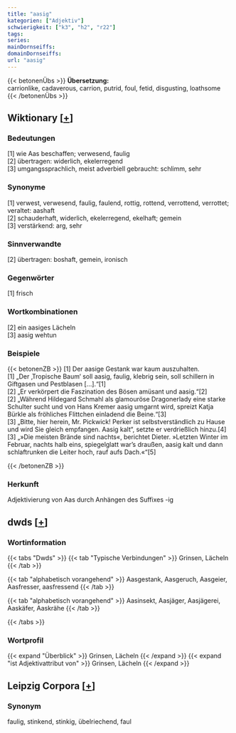 ```yaml
---
title: "aasig"
kategorien: ["Adjektiv"]
schwierigkeit: ["k3", "h2", "r22"]
tags:
series:
mainDornseiffs:
domainDornseiffs:
url: "aasig"
---
```


{{< betonenÜbs >}}
**Übersetzung:**  
carrionlike, cadaverous, carrion, putrid, foul, fetid, disgusting, loathsome  
{{< /betonenÜbs >}}

## Wiktionary [[+](https://de.wiktionary.org/wiki/aasig)]

### Bedeutungen
[1] wie Aas beschaffen; verwesend, faulig  
[2] übertragen: widerlich, ekelerregend  
[3] umgangssprachlich, meist adverbiell gebraucht: schlimm, sehr  

### Synonyme
[1] verwest, verwesend, faulig, faulend, rottig, rottend, verrottend, verrottet; veraltet: aashaft  
[2] schauderhaft, widerlich, ekelerregend, ekelhaft; gemein  
[3] verstärkend: arg, sehr  

### Sinnverwandte
[2] übertragen: boshaft, gemein, ironisch  

### Gegenwörter
[1] frisch  

### Wortkombinationen
[2] ein aasiges Lächeln  
[3] aasig wehtun  

### Beispiele
{{< betonenZB >}}
[1] Der aasige Gestank war kaum auszuhalten.  
[1] „Der ‚Tropische Baum‘ soll aasig, faulig, klebrig sein, soll schillern in Giftgasen und Pestblasen […].“[1]  
[2] „Er verkörpert die Faszination des Bösen amüsant und aasig.“[2]  
[2] „Während Hildegard Schmahl als glamouröse Dragonerlady eine starke Schulter sucht und von Hans Kremer aasig umgarnt wird, spreizt Katja Bürkle als fröhliches Flittchen einladend die Beine.“[3]  
[3] „Bitte, hier herein, Mr. Pickwick! Perker ist selbstverständlich zu Hause und wird Sie gleich empfangen. Aasig kalt“, setzte er verdrießlich hinzu.[4]  
[3] „»Die meisten Brände sind nachts«, berichtet Dieter. »Letzten Winter im Februar, nachts halb eins, spiegelglatt war’s draußen, aasig kalt und dann schlaftrunken die Leiter hoch, rauf aufs Dach.«“[5]  

{{< /betonenZB >}}
### Herkunft
Adjektivierung von Aas durch Anhängen des Suffixes -ig  



## dwds [[+](https://www.dwds.de/wb/aasig)]

### Wortinformation
{{< tabs "Dwds" >}}
{{< tab "Typische Verbindungen" >}}
Grinsen, Lächeln
{{< /tab >}}

{{< tab "alphabetisch vorangehend" >}}
Aasgestank, Aasgeruch, Aasgeier, Aasfresser, aasfressend
{{< /tab >}}

{{< tab "alphabetisch vorangehend" >}}
Aasinsekt, Aasjäger, Aasjägerei, Aaskäfer, Aaskrähe
{{< /tab >}}

{{< /tabs >}}

### Wortprofil
{{< expand "Überblick" >}} Grinsen, Lächeln {{< /expand >}}
{{< expand "ist Adjektivattribut von" >}} Grinsen, Lächeln {{< /expand >}}

## Leipzig Corpora [[+](https://corpora.uni-leipzig.de/en/res?word=aasig&corpusId=deu_newscrawl-public_2018)]


### Synonym
faulig, stinkend, stinkig, übelriechend, faul

